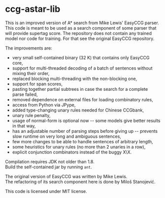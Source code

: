 ccg-astar-lib
===========

This is an improved version of A* search from Mike Lewis' EasyCCG parser.
This code is meant to be used as a search component of some parser that will provide supertag score.
The repository does not contain any trained model nor code for training.
For that see the original EasyCCG repository. <br/>

The improvements are:
* very small self-contained binary (32 K) that contains only EasyCCG core,
* support for multi-threaded decoding of a batch of sentences without mixing their order,
* replaced blocking multi-threading with the non-blocking one,
* support for span scores,
* pasting together partial subtrees in case the search for a complete parse failed,
* removed dependence on external files for loading combinatory rules,
* access from Python via JPype,
* added type-changing unary rules needed for Chinese CCGbank,
* unary rule penalty,
* usage of normal-form is optional now -- some models give better results in that way,
* has an adjustable number of parsing steps before giving up -- prevents slow runtime on very long and ambiguous sentences,
* few more changes to be able to handle sentences of arbitrary length,
* some heuristics for unary rules (no more than 2 unaries in a row),
* explicit conjunction combinators instead of the buggy X\X.

Compilation requires JDK not older than 1.8.<br/>
Build the self-contained jar by running `ant`.

The original version of EasyCCG was written by Mike Lewis.<br/>
The refactoring of its search component here is done by Miloš Stanojević.

This code is licensed under MIT license.
